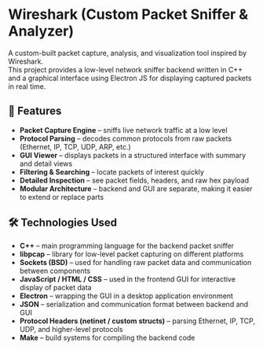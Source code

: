 # Wireshark (Custom Packet Sniffer & Analyzer)

A custom-built packet capture, analysis, and visualization tool inspired by Wireshark.  
This project provides a low-level network sniffer backend written in C++ and a graphical 
interface using Electron JS for displaying captured packets in real time.

## 🚀 Features

- **Packet Capture Engine** – sniffs live network traffic at a low level  
- **Protocol Parsing** – decodes common protocols from raw packets (Ethernet, IP, TCP, UDP, ARP, etc.)  
- **GUI Viewer** – displays packets in a structured interface with summary and detail views  
- **Filtering & Searching** – locate packets of interest quickly  
- **Detailed Inspection** – see packet fields, headers, and raw hex payload  
- **Modular Architecture** – backend and GUI are separate, making it easier to extend or replace parts

## 🛠 Technologies Used

- **C++** – main programming language for the backend packet sniffer
- **libpcap** – library for low-level packet capturing on different platforms
- **Sockets (BSD)** – used for handling raw packet data and communication between components
- **JavaScript / HTML / CSS** – used in the frontend GUI for interactive display of packet data
- **Electron** – wrapping the GUI in a desktop application environment
- **JSON** – serialization and communication format between backend and GUI
- **Protocol Headers (netinet / custom structs)** – parsing Ethernet, IP, TCP, UDP, and higher-level protocols
- **Make** – build systems for compiling the backend code
